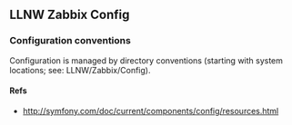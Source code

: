 ## LLNW Zabbix Config

### Configuration conventions

Configuration is managed by directory conventions (starting with system locations; see: LLNW/Zabbix/Config).


#### Refs

*  http://symfony.com/doc/current/components/config/resources.html
